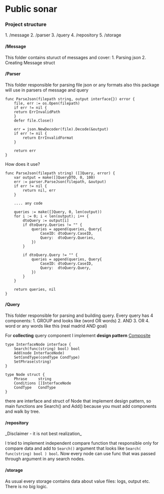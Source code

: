 <h1>Public sonar</h1>

<h3>Project structure</h3>
1. /message
2. /parser
3. /query
4. /repository
5. /storage

<h4>/Message</h4>
This folder contains sturuct of messages and cover:
1. Parsing json
2. Creating Message struct

<h4>/Parser</h4>
This folder responsible for parsing file json or any formats 
also this package will use in parsers of message and query

```
func ParseJson(filepath string, output interface{}) error {
    file, err := os.Open(filepath)
    if err != nil {
    return ErrInvalidPath
    }
    defer file.Close()

	err = json.NewDecoder(file).Decode(&output)
	if err != nil {
		return ErrInvalidFormat
	}

	return err
}
```

How does it use?

```
func ParseJson(filepath string) ([]Query, error) {
	var output = make([]QueryDTO, 0, 100)
	err := parser.ParseJson(filepath, &output)
	if err != nil {
		return nil, err
	}
	
	.... any code

	queries := make([]Query, 0, len(output))
	for i := 0; i < len(output); i++ {
		dtoQuery := output[i]
		if dtoQuery.Queries != "" {
			queries = append(queries, Query{
				CaseID: dtoQuery.CaseID,
				Query:  dtoQuery.Queries,
			})
		}

		if dtoQuery.Query != "" {
			queries = append(queries, Query{
				CaseID: dtoQuery.CaseID,
				Query:  dtoQuery.Query,
			})
		}
	}

	return queries, nil
}
```

<h4>/Query</h4>
This folder responsible for parsing and building query. 
Every query has 4 components:
1. GROUP and looks like (word OR words)
2. AND 
3. OR
4. word or any words like this (real madrid AND goal)

For **collecting** query component I implement **design pattern** [Composite](https://golangbyexample.com/composite-design-pattern-golang/#:~:text=Composition%20design%20pattern%20is%20used,objects%20into%20a%20tree%20structure.)

```
type InterfaceNode interface {
    Search(func(string) bool) bool
    Add(node InterfaceNode)
    SetCondType(condType CondType)
    SetPhrase(string)
}

type Node struct {
    Phrase     string
    Conditions []InterfaceNode
    CondType   CondType
}
```

there are interface and struct of Node that implement design pattern, so main functions
are Search() and Add() because you must add components and walk by tree.

<h4>/repository</h4>
_Disclaimer - it is not best realization_

I tried to implement independent compare function that responsible only for compare data
and add to `Search()` argument that looks like `Search( func(string) bool ) bool`.
Now every node can use func that was passed through argument in any search nodes.

<h4>/storage</h4>
As usual every storage contains data about value files: logs, output etc.
There is no big logic.
